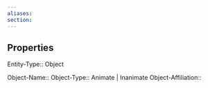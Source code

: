 ```yaml
---
aliases: 
section:
---
```

## Properties

Entity-Type:: Object

Object-Name:: 
Object-Type:: Animate | Inanimate
Object-Affiliation:: 